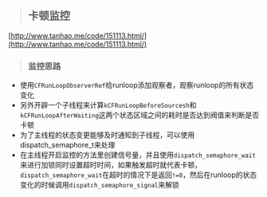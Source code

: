 > ## 卡顿监控

[http://www.tanhao.me/code/151113.html/](http://www.tanhao.me/code/151113.html/)

> ### 监控思路

* 使用`CFRunLoopObserverRef`给runloop添加观察者，观察runloop的所有状态变化
* 另外开辟一个子线程来计算`kCFRunLoopBeforeSourcesh`和`kCFRunLoopAfterWaiting`这两个状态区域之间的耗时是否达到阀值来判断是否卡顿
* 为了主线程的状态变更能够及时通知到子线程，可以使用dispatch\_semaphore\_t来处理
* 在主线程开启监控的方法里创建信号量，并且使用`dispatch_semaphore_wait`来进行加锁同时设置超时时间，如果触发超时就代表卡顿，`dispatch_semaphore_wait`在超时的情况下是返回`!=0`，然后在runloop的状态变化的时候调用`dispatch_semaphore_signal`来解锁



